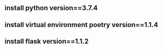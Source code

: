 install python version==3.7.4
-
install virtual environment poetry version==1.1.4
-
install flask version==1.1.2
-
